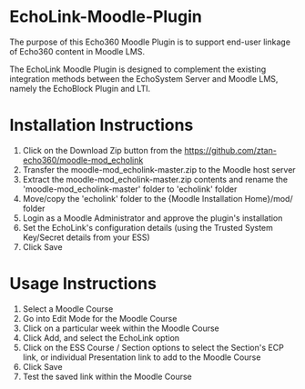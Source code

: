 EchoLink-Moodle-Plugin
======================

The purpose of this Echo360 Moodle Plugin is to support end-user linkage of Echo360 content in Moodle LMS.

The EchoLink Moodle Plugin is designed to complement the existing integration methods between the EchoSystem Server and Moodle LMS, namely the EchoBlock Plugin and LTI.

Installation Instructions
=========================
1. Click on the Download Zip button from the https://github.com/ztan-echo360/moodle-mod_echolink
2. Transfer the moodle-mod_echolink-master.zip to the Moodle host server
3. Extract the moodle-mod_echolink-master.zip contents and rename the 'moodle-mod_echolink-master' folder to 'echolink' folder
4. Move/copy the 'echolink' folder to the {Moodle Installation Home}/mod/ folder
5. Login as a Moodle Administrator and approve the plugin's installation
6. Set the EchoLink's configuration details (using the Trusted System Key/Secret details from your ESS)
7. Click Save

Usage Instructions
=========================
1. Select a Moodle Course
2. Go into Edit Mode for the Moodle Course
3. Click on a particular week within the Moodle Course
4. Click Add, and select the EchoLink option
5. Click on the ESS Course / Section options to select the Section's ECP link, or individual Presentation link to add to the Moodle Course
6. Click Save
7. Test the saved link within the Moodle Course
